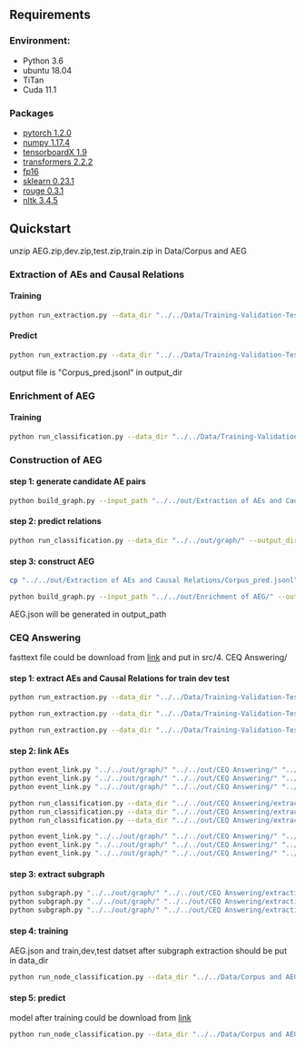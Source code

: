 ## Requirements

### Environment:

- Python 3.6
- ubuntu 18.04
- TiTan
- Cuda 11.1

### Packages

- [pytorch 1.2.0](https://pytorch.org/get-started/previous-versions/)
- [numpy 1.17.4](https://numpy.org/install/)
- [tensorboardX 1.9](https://github.com/lanpa/tensorboardX)
- [transformers 2.2.2](https://huggingface.co/transformers/installation.html)
- [fp16](https://github.com/NVIDIA/apex)
- [sklearn 0.23.1](https://scikit-learn.org/stable/install.html)
- [rouge 0.3.1](https://pypi.org/project/rouge/)
- [nltk 3.4.5](https://pypi.org/project/nltk/)

## Quickstart
unzip AEG.zip,dev.zip,test.zip,train.zip in Data/Corpus and AEG

### Extraction of AEs and Causal Relations

#### Training

```bash
python run_extraction.py --data_dir "../../Data/Training-Validation-Test splits/Extraction of AEs and Causal Relations" --output_dir "../../out/Extraction of AEs and Causal Relations" --do_train --evaluate_during_training --overwrite_output_dir --fp16
```

#### Predict

```bash
python run_extraction.py --data_dir "../../Data/Training-Validation-Test splits/Extraction of AEs and Causal Relations" --output_dir "../../out/Extraction of AEs and Causal Relations" --do_predict --predict_file "../../Data/Corpus and AEG/Corpus.jsonl" --fp16
```

output file is "Corpus_pred.jsonl" in output_dir

### Enrichment of AEG

#### Training

```bash
python run_classification.py --data_dir "../../Data/Training-Validation-Test splits/Enrichment of AEG" --output_dir "../../out/Enrichment of AEG" --do_train --evaluate_during_training --fp16 --overwrite_output_dir
```

### Construction of AEG

#### step 1:  generate candidate AE pairs

```bash
python build_graph.py --input_path "../../out/Extraction of AEs and Causal Relations/" --output_path "../../out/graph/"
```

#### step 2: predict relations

```bash
python run_classification.py --data_dir "../../out/graph/" --output_dir "../../out/Enrichment of AEG" --do_eval --fp16
```

#### step 3: construct AEG

```bash
cp "../../out/Extraction of AEs and Causal Relations/Corpus_pred.jsonl"  "../../out/Enrichment of AEG/Corpus_pred.jsonl"

python build_graph.py --input_path "../../out/Enrichment of AEG/" --output_path "../../out/graph/"
```

AEG.json will be generated in output_path

### CEQ Answering

fasttext file could be download from [link](https://dl.fbaipublicfiles.com/fasttext/vectors-crawl/cc.zh.300.bin.gz) and put in src/4. CEQ Answering/

#### step 1: extract AEs and Causal Relations for train dev test

```bash
python run_extraction.py --data_dir "../../Data/Training-Validation-Test splits/Extraction of AEs and Causal Relations" --output_dir "../../out/Extraction of AEs and Causal Relations" --do_predict --predict_file "../../Data/Training-Validation-Test splits/CEQ Answering/train.jsonl" --fp16

python run_extraction.py --data_dir "../../Data/Training-Validation-Test splits/Extraction of AEs and Causal Relations" --output_dir "../../out/Extraction of AEs and Causal Relations" --do_predict --predict_file "../../Data/Training-Validation-Test splits/CEQ Answering/dev.jsonl" --fp16

python run_extraction.py --data_dir "../../Data/Training-Validation-Test splits/Extraction of AEs and Causal Relations" --output_dir "../../out/Extraction of AEs and Causal Relations" --do_predict --predict_file "../../Data/Training-Validation-Test splits/CEQ Answering/test.jsonl" --fp16
```

#### step 2: link AEs

```bash
python event_link.py "../../out/graph/" "../../out/CEQ Answering/" "../../out/Extraction of AEs and Causal Relations/dev_pred.jsonl" "../../out/CEQ Answering/extractions" "dev"
python event_link.py "../../out/graph/" "../../out/CEQ Answering/" "../../out/Extraction of AEs and Causal Relations/train_pred.jsonl" "../../out/CEQ Answering/extractions" "train"
python event_link.py "../../out/graph/" "../../out/CEQ Answering/" "../../out/Extraction of AEs and Causal Relations/test_pred.jsonl" "../../out/CEQ Answering/extractions" "test"

python run_classification.py --data_dir "../../out/CEQ Answering/extractions_train/" --output_dir "../../out/Enrichment of AEG" --pred_dir "../../out/CEQ Answering/extractions_train/" --do_eval --fp16
python run_classification.py --data_dir "../../out/CEQ Answering/extractions_dev/" --output_dir "../../out/Enrichment of AEG" --pred_dir "../../out/CEQ Answering/extractions_dev/" --do_eval --fp16
python run_classification.py --data_dir "../../out/CEQ Answering/extractions_test/" --output_dir "../../out/Enrichment of AEG" --pred_dir "../../out/CEQ Answering/extractions_test/" --do_eval --fp16

python event_link.py "../../out/graph/" "../../out/CEQ Answering/" "../../out/Extraction of AEs and Causal Relations/test_pred.jsonl" "../../out/CEQ Answering/extractions" "test"
python event_link.py "../../out/graph/" "../../out/CEQ Answering/" "../../out/Extraction of AEs and Causal Relations/train_pred.jsonl" "../../out/CEQ Answering/extractions" "train"
python event_link.py "../../out/graph/" "../../out/CEQ Answering/" "../../out/Extraction of AEs and Causal Relations/dev_pred.jsonl" "../../out/CEQ Answering/extractions" "dev"
```

#### step 3: extract subgraph

```bash
python subgraph.py "../../out/graph/" "../../out/CEQ Answering/extractions_train/" "../../out/CEQ Answering/"
python subgraph.py "../../out/graph/" "../../out/CEQ Answering/extractions_dev/" "../../out/CEQ Answering/"
python subgraph.py "../../out/graph/" "../../out/CEQ Answering/extractions_test/" "../../out/CEQ Answering/"
```

#### step 4: training

AEG.json and train,dev,test datset after subgraph extraction should be put in data_dir

```bash
python run_node_classification.py --data_dir "../../Data/Corpus and AEG" --output_dir ../../out/answerGeneration-d-b16-n --max_node_size 200 --fp16 --do_train --evaluate_during_training --overwrite_output_dir 
```

#### step 5: predict

model after training could be download from [link](https://drive.google.com/file/d/1-j8FvkYAUkjQccmkHChdlBbU2mjQBenG/view?usp=sharing)

```bash
python run_node_classification.py --data_dir "../../Data/Corpus and AEG" --output_dir ../../out/answerGeneration-d-b16-n --max_node_size 200 --fp16 --block_ngram 5 --do_eval
```

